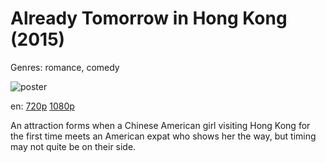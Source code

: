 # Already Tomorrow in Hong Kong (2015)

Genres: romance, comedy

![poster](http://image.tmdb.org/t/p/w500/eo72XQKflZdvUgkKz7N431YnU7t.jpg)

en:
  [720p](magnet:?xt=urn:btih:1272E4EFD5672DD35EC385B5F4E23B7AB8AC295D&tr=udp://glotorrents.pw:6969/announce&tr=udp://tracker.opentrackr.org:1337/announce&tr=udp://torrent.gresille.org:80/announce&tr=udp://tracker.openbittorrent.com:80&tr=udp://tracker.coppersurfer.tk:6969&tr=udp://tracker.leechers-paradise.org:6969&tr=udp://p4p.arenabg.ch:1337&tr=udp://tracker.internetwarriors.net:1337)
  [1080p](magnet:?xt=urn:btih:BC48437E839965EDE6DAC228B6A4B8F0656A2A8F&tr=udp://glotorrents.pw:6969/announce&tr=udp://tracker.opentrackr.org:1337/announce&tr=udp://torrent.gresille.org:80/announce&tr=udp://tracker.openbittorrent.com:80&tr=udp://tracker.coppersurfer.tk:6969&tr=udp://tracker.leechers-paradise.org:6969&tr=udp://p4p.arenabg.ch:1337&tr=udp://tracker.internetwarriors.net:1337)
  


An attraction forms when a Chinese American girl visiting Hong Kong for the first time meets an American expat who shows her the way, but timing may not quite be on their side.
